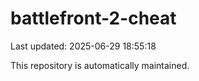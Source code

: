 # battlefront-2-cheat

Last updated: 2025-06-29 18:55:18

This repository is automatically maintained.
